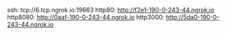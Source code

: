 ssh: tcp://6.tcp.ngrok.io:19663 
http80: http://f2e1-190-0-243-44.ngrok.io 
http8080: http://0aaf-190-0-243-44.ngrok.io 
http3000: http://5da0-190-0-243-44.ngrok.io 
